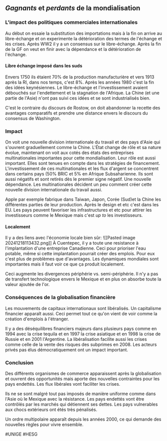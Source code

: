 ## *Gagnants* et *perdants* de la mondialisation
### L'impact des politiques commerciales internationales
Au début on essaie la substitution des importations mais à la fin on arrive au libre-échange et on experimente la détérioration des termes de l'échange et les crises. Après WW2 il y a un consensus sur le libre-échange. Après la fin de la GF on veut en finir avec la dépendance et la détérioration de l'échange.
#### Libre échange imposé dans les suds
Envers 1750 ils étaient 70% de la production manufacturière et vers 1913 après la RI, dans nos temps, c'est 8%. Après les années 1980 c'est la fin des idées keynésiennes. Le libre-échange et l'investissement avaient débouchés sur l'endettement et la stagnation de l'Afrique. La Chine (et une partie de l'Asie) n'ont pas suivi ces idées et se sont industrialisés bien.

C'est le contraire du discours de Rostow, on doit abandonner la recette des avantages comparatifs et prendre une distance envers le discours du consensus de Washington.
### Impact
On voit une nouvelle division internationale du travail et des pays d'Asie qui s'ouvrent graduellement comme la Chine. L'État change de rôle et sa nature évolue, maintenant on voit aux cotés des états des entreprises multinationales importantes pour cette mondialisation. Leur rôle est aussi important. Elles sont tenues en compte dans les stratégies de financement. L'investissement de ces multinationales et les flux d'argent se concentrent dans certains pays (50% BRIC et 5% en Afrique Subsaharienne. Ils sont aussi négatifs et sont retirés dès le premier signe négatif. Une nouvelle dépendance. Les multinationales décident un peu comment créer cette nouvelle division internationale du travail aussi.

Apple par exemple fabrique dans Taiwan, Japon, Corée (Sud)et la Chine les différentes parties de leur production. Après le design et etc c'est dans les EU. Les pays peuvent favoriser les infrastructures et etc pour attirer les investisseurs comme le Mexique mais c'est *up to* les investisseurs.
#### Localement
Il y a des liens avec l'économie locale bien sûr:
![[Pasted image 20241218113432.png]]
À Cuentepec, il y a toute une resistance à l'implantation d'une entreprise Canadienne. Ceci pour prioriser l'eau potable, même si cette implantation pourrait créer des emplois. Pour eux c'est plus de problèmes que d'avantages. Les dynamiques mondiales sont importantes mais il faut voir ce que ça produit localement.

Ceci augmente les divergences périphérie vs. semi-périphérie. Il n'y a pas de transfert technologique envers le Mexique et en plus on absorbe toute la valeur ajoutée de l'or.
### Conséquences de la globalisation financière
Les mouvements de capitaux internationaux sont libéralisés. Un capitalisme financier apparaît aussi. Ceci permet tout ce qu'on vient de voir comme la création d'emplois à l'étranger.

Il y a des déséquilibres financiers majeurs dans plusieurs pays comme en 1994 avec la crise tequila et en 1997 la crise asiatique et en 1998 la crise de Russie et en 2001 l'Argentine. La libéralisation facilite aussi les crises comme celle de la vente des risques des subprimes en 2008. Les acteurs privés pas élus démocratiquement ont un impact important.
### Conclusion
Des différents organismes de commerce apparaissent après la globalisation et ouvrent des opportunités mais aporte des nouvelles contraintes pour les pays endettés. Les flux libérales vont faciliter les crises.

Ils ne se sont malgré tout pas imposés de manière uniforme comme dans l'Asie où le Mexique avec la résistance. Les pays endettés vont être contrôlés par les marchés qui détiennent ses dettes. Les pays vulnerables aux chocs extérieurs ont étés très pénalisés.

Un ordre multipolaire apparaît depuis les années 2000, ce qui demande des nouvelles règles pour vivre ensemble.

#UNIGE #HESG 
